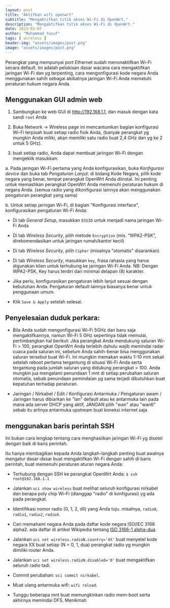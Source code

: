 ```yaml
---
layout: post
title: "Aktifkan wifi openwrt"
subtitle: "Mengaktifkan titik akses Wi-Fi di OpenWrt."
description: "Mengaktifkan titik akses Wi-Fi di OpenWrt."
date: 2023-03-07
author: "Muhammad Yusuf"
tags: [ wireless ]
header-img: "assets/images/post.png"
image: "assets/images/post.png"
---
```


Perangkat yang mempunyai port Ethernet sudah menonaktifkan Wi-Fi secara default. Ini adalah pelukisan dasar wacana cara mengaktifkan jaringan Wi-Fi dan yg terpenting, cara mengonfigurasi kode negara Anda menggunakan sahih sebagai akibatnya jaringan Wi-Fi Anda mematuhi peraturan hukum negara Anda.

## Menggunakan GUI admin web

1. Sambungkan ke web GUI di http://192.168.1.1, dan masuk dengan kata sandi `root` Anda

2. Buka Network → Wireless page ini mencantumkan bagian konfigurasi Wi-Fi terpisah buat setiap radio fisik Anda, (banyak perangkat yg mungkin Anda miliki, akan memiliki satu radio buat 2,4 GHz dan yg ke 2 untuk 5 GHz).

3. buat setiap radio, Anda dapat membuat jaringan Wi-Fi dengan mengeklik masukkan:

 a. Pada jaringan Wi-Fi pertama yang Anda konfigurasikan, buka *Konfigurasi device* dan buka tab *Pengaturan Lanjut*: di bidang Kode Negara, pilih kode negara yang benar, tempat perangkat OpenWrt Anda diinstal. Ini penting untuk memastikan perangkat OpenWrt Anda memenuhi peraturan hukum di negara Anda. (semua radio yang dikonfigurasi lainnya akan menggunakan pengaturan perangkat yang sama)
 
 b. Untuk setiap jaringan Wi-Fi, di bagian "Konfigurasi interface", konfigurasikan pengaturan Wi-Fi Anda:

- Di tab *General Setup*, masukkan `ESSID` untuk menjadi nama jaringan Wi-Fi Anda

- Di tab *Wireless Security*, pilih metode `Encryption` (mis. “WPA2-PSK”, direkomendasikan untuk jaringan rumah/kantor kecil)

- Di tab *Wireless Security*, pilih `Cipher` (misalnya "otomatis" disarankan)

- Di tab *Wireless Security*, masukkan `key`, frasa rahasia yang harus digunakan klien untuk terhubung ke jaringan Wi-Fi Anda. NB: Dengan WPA2-PSK, Key harus terdiri dari minimal delapan (8) karakter.

- Jika perlu, konfigurasikan pengaturan lebih lanjut sesuai dengan kebutuhan Anda. Pengaturan default lainnya biasanya benar untuk penggunaan umum.

- Klik `Save & Apply` setelah selesai.

## Penyelesaian duduk perkara:

- Bila Anda sudah mengonfigurasi Wi-Fi 5GHz dan baru saja mengaktifkannya, namun Wi-Fi 5 GHz sepertinya tidak memulai, pertimbangkan hal berikut: Jika perangkat Anda mendukung saluran Wi-Fi > 100, perangkat OpenWrt Anda terlebih dahulu wajib memindai radar cuaca pada saluran ini, sebelum Anda sahih-benar bisa menggunakan saluran tersebut buat Wi-Fi. Ini mungkin memakan waktu 1-10 mnt sekali setelah reboot pertama tergantung di situasi Wi-Fi Anda serta tergantung pada jumlah saluran yang didukung perangkat > 100. Anda mungkin jua mengalami penundaan 1 mnt di setiap perubahan saluran otomatis, sebab penundaan pemindaian yg sama terjadi dibutuhkan buat kepatuhan terhadap peraturan.

- Jaringan / Nirkabel / Edit / Konfigurasi Antarmuka / Pengaturan awam / Jaringan harus dibiarkan ke "lan" default atau ke antarmuka lain pada mana ada server DHCP yang aktif, JANGAN pilih "wan" atau "wan6" sebab itu artinya antarmuka upstream buat koneksi internet saja

## menggunakan baris perintah SSH

Ini bukan cara lengkap tentang cara menghasilkan jaringan Wi-Fi yg disetel dengan baik di baris perintah.

Itu hanya membagikan kepada Anda langkah-langkah penting buat awalnya mengatur dasar-dasar buat mengaktifkan Wi-Fi dengan sahih di baris perintah, buat memenuhi peraturan aturan negara Anda:

- Terhubung dengan SSH ke perangkat OpenWrt Anda: `$ ssh root@192.168.1.1`

- Jalankan `uci show wireless` buat melihat seluruh konfigurasi nirkabel dan  berapa poly chip Wi-Fi (dianggap "radio" di konfigurasi) yg ada pada perangkat. 

- Identifikasi nomor  radio (0, 1, 2, dll) yang Anda tuju. misalnya, `radio0`, `radio1`, `radio2`, `radioX`.

- Cari memahami negara Anda pada daftar kode negara ISO/IEC 3166 alpha2. ada daftar di artikel Wikipedia tentang [ISO 3166-1 alpha-dua](https://en.wikipedia.org/wiki/ISO%203166-1%20alpha-2).

- Jalankan `uci set wireless.radioN.country='XX'` buat menyetel kode negara XX buat setiap (N = 0, 1, dua) perangkat radio yg mungkin dimiliki router Anda.

- Jalankan `uci set wireless.radioN.disabled='0'` buat mengaktifkan seluruh radio tadi.

- Commit perubahan: `uci commit nirkabel`.

- Muat ulang antarmuka wifi: `wifi reload`.

- Tunggu beberapa mnt buat memungkinkan radio mem-boot serta akhirnya memindai DFS. Menikmati
